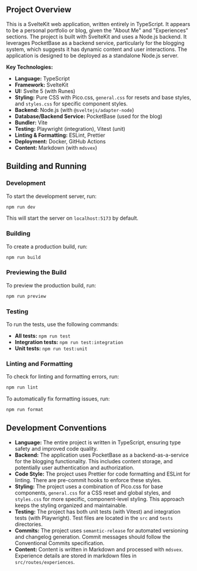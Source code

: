 ## Project Overview

This is a SvelteKit web application, written entirely in TypeScript. It appears to be a personal portfolio or blog, given the "About Me" and "Experiences" sections. The project is built with SvelteKit and uses a Node.js backend. It leverages PocketBase as a backend service, particularly for the blogging system, which suggests it has dynamic content and user interactions. The application is designed to be deployed as a standalone Node.js server.

**Key Technologies:**

- **Language:** TypeScript
- **Framework:** SvelteKit
- **UI:** Svelte 5 (with Runes)
- **Styling:** Pure CSS with Pico.css, `general.css` for resets and base styles, and `styles.css` for specific component styles.
- **Backend:** Node.js (with `@sveltejs/adapter-node`)
- **Database/Backend Service:** PocketBase (used for the blog)
- **Bundler:** Vite
- **Testing:** Playwright (integration), Vitest (unit)
- **Linting & Formatting:** ESLint, Prettier
- **Deployment:** Docker, GitHub Actions
- **Content:** Markdown (with `mdsvex`)

## Building and Running

### Development

To start the development server, run:

```bash
npm run dev
```

This will start the server on `localhost:5173` by default.

### Building

To create a production build, run:

```bash
npm run build
```

### Previewing the Build

To preview the production build, run:

```bash
npm run preview
```

### Testing

To run the tests, use the following commands:

- **All tests:** `npm run test`
- **Integration tests:** `npm run test:integration`
- **Unit tests:** `npm run test:unit`

### Linting and Formatting

To check for linting and formatting errors, run:

```bash
npm run lint
```

To automatically fix formatting issues, run:

```bash
npm run format
```

## Development Conventions

- **Language:** The entire project is written in TypeScript, ensuring type safety and improved code quality.
- **Backend:** The application uses PocketBase as a backend-as-a-service for the blogging functionality. This includes content storage, and potentially user authentication and authorization.
- **Code Style:** The project uses Prettier for code formatting and ESLint for linting. There are pre-commit hooks to enforce these styles.
- **Styling:** The project uses a combination of Pico.css for base components, `general.css` for a CSS reset and global styles, and `styles.css` for more specific, component-level styling. This approach keeps the styling organized and maintainable.
- **Testing:** The project has both unit tests (with Vitest) and integration tests (with Playwright). Test files are located in the `src` and `tests` directories.
- **Commits:** The project uses `semantic-release` for automated versioning and changelog generation. Commit messages should follow the Conventional Commits specification.
- **Content:** Content is written in Markdown and processed with `mdsvex`. Experience details are stored in markdown files in `src/routes/experiences`.
